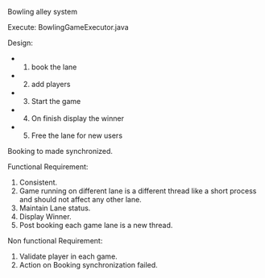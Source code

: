 Bowling alley system

Execute:
BowlingGameExecutor.java

Design: 
 * 1) book the lane
 * 2) add players
 * 3) Start the game
 * 4) On finish display the winner
 * 5) Free the lane for new users

Booking to made synchronized.

Functional Requirement:
 1) Consistent.
 2) Game running on different lane is a different thread like a short process and should not affect any other lane.
 3) Maintain Lane status.
 4) Display Winner.
 5) Post booking each game lane is a new thread.

Non functional Requirement:
 1) Validate player in each game.
 2)	Action on Booking synchronization failed.

